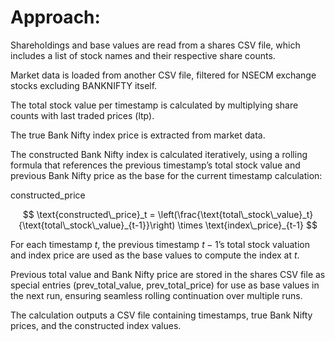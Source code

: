 # Approach:
Shareholdings and base values are read from a shares CSV file, which includes a list of stock names and their respective share counts.

Market data is loaded from another CSV file, filtered for NSECM exchange stocks excluding BANKNIFTY itself.

The total stock value per timestamp is calculated by multiplying share counts with last traded prices (ltp).

The true Bank Nifty index price is extracted from market data.

The constructed Bank Nifty index is calculated iteratively, using a rolling formula that references the previous timestamp’s total stock value and previous Bank Nifty price as the base for the current timestamp calculation:

constructed_price

$$
\text{constructed\_price}_t = \left(\frac{\text{total\_stock\_value}_t}{\text{total\_stock\_value}_{t-1}}\right) \times \text{index\_price}_{t-1}
$$

 
 
 
For each timestamp $t$, the previous timestamp $t-1$’s total stock valuation and index price are used as the base values to compute the index at $t$.




Previous total value and Bank Nifty price are stored in the shares CSV file as special entries (prev_total_value, prev_total_price) for use as base values in the next run, ensuring seamless rolling continuation over multiple runs.

The calculation outputs a CSV file containing timestamps, true Bank Nifty prices, and the constructed index values.